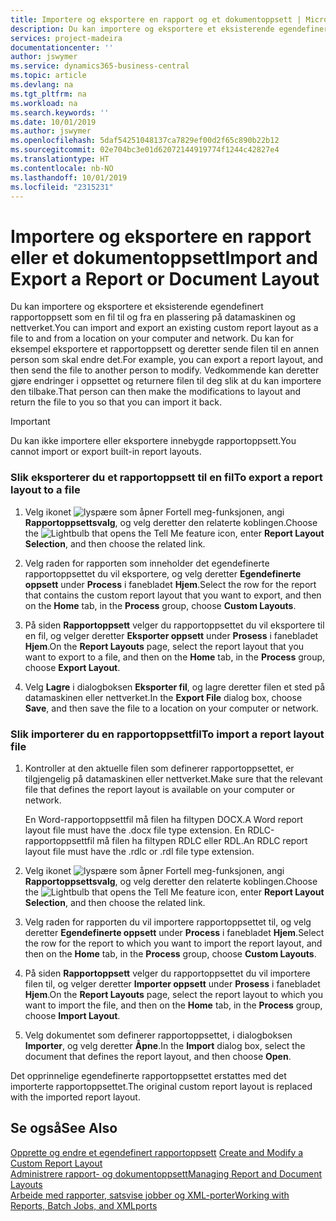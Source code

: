 ```yaml
---
title: Importere og eksportere en rapport og et dokumentoppsett | Microsoft-dokumentasjon
description: Du kan importere og eksportere et eksisterende egendefinert rapportoppsett som en fil til og fra en plassering på datamaskinen og nettverket.
services: project-madeira
documentationcenter: ''
author: jswymer
ms.service: dynamics365-business-central
ms.topic: article
ms.devlang: na
ms.tgt_pltfrm: na
ms.workload: na
ms.search.keywords: ''
ms.date: 10/01/2019
ms.author: jswymer
ms.openlocfilehash: 5daf54251048137ca7829ef00d2f65c890b22b12
ms.sourcegitcommit: 02e704bc3e01d62072144919774f1244c42827e4
ms.translationtype: HT
ms.contentlocale: nb-NO
ms.lasthandoff: 10/01/2019
ms.locfileid: "2315231"
---
```

# <a name="import-and-export-a-report-or-document-layout"></a><span data-ttu-id="de2a9-103">Importere og eksportere en rapport eller et dokumentoppsett</span><span class="sxs-lookup"><span data-stu-id="de2a9-103">Import and Export a Report or Document Layout</span></span>
<span data-ttu-id="de2a9-104">Du kan importere og eksportere et eksisterende egendefinert rapportoppsett som en fil til og fra en plassering på datamaskinen og nettverket.</span><span class="sxs-lookup"><span data-stu-id="de2a9-104">You can import and export an existing custom report layout as a file to and from a location on your computer and network.</span></span> <span data-ttu-id="de2a9-105">Du kan for eksempel eksportere et rapportoppsett og deretter sende filen til en annen person som skal endre det.</span><span class="sxs-lookup"><span data-stu-id="de2a9-105">For example, you can export a report layout, and then send the file to another person to modify.</span></span> <span data-ttu-id="de2a9-106">Vedkommende kan deretter gjøre endringer i oppsettet og returnere filen til deg slik at du kan importere den tilbake.</span><span class="sxs-lookup"><span data-stu-id="de2a9-106">That person can then make the modifications to layout and return the file to you so that you can import it back.</span></span>  

> [!IMPORTANT]  
>  <span data-ttu-id="de2a9-107">Du kan ikke importere eller eksportere innebygde rapportoppsett.</span><span class="sxs-lookup"><span data-stu-id="de2a9-107">You cannot import or export built-in report layouts.</span></span>  

### <a name="to-export-a-report-layout-to-a-file"></a><span data-ttu-id="de2a9-108">Slik eksporterer du et rapportoppsett til en fil</span><span class="sxs-lookup"><span data-stu-id="de2a9-108">To export a report layout to a file</span></span>  

1.  <span data-ttu-id="de2a9-109">Velg ikonet ![lyspære som åpner Fortell meg-funksjonen](media/ui-search/search_small.png "Fortell hva du vil gjøre"), angi **Rapportoppsettsvalg**, og velg deretter den relaterte koblingen.</span><span class="sxs-lookup"><span data-stu-id="de2a9-109">Choose the ![Lightbulb that opens the Tell Me feature](media/ui-search/search_small.png "Tell me what you want to do") icon, enter **Report Layout Selection**, and then choose the related link.</span></span>  

2.  <span data-ttu-id="de2a9-110">Velg raden for rapporten som inneholder det egendefinerte rapportoppsettet du vil eksportere, og velg deretter **Egendefinerte oppsett** under **Process** i fanebladet **Hjem**.</span><span class="sxs-lookup"><span data-stu-id="de2a9-110">Select the row for the report that contains the custom report layout that you want to export, and then on the **Home** tab, in the **Process** group, choose **Custom Layouts**.</span></span>  

3.  <span data-ttu-id="de2a9-111">På siden **Rapportoppsett** velger du rapportoppsettet du vil eksportere til en fil, og velger deretter **Eksporter oppsett** under **Prosess** i fanebladet **Hjem**.</span><span class="sxs-lookup"><span data-stu-id="de2a9-111">On the **Report Layouts** page, select the report layout that you want to export to a file, and then on the **Home** tab, in the **Process** group, choose **Export Layout**.</span></span>  

4.  <span data-ttu-id="de2a9-112">Velg **Lagre** i dialogboksen **Eksporter fil**, og lagre deretter filen et sted på datamaskinen eller nettverket.</span><span class="sxs-lookup"><span data-stu-id="de2a9-112">In the **Export File** dialog box, choose **Save**, and then save the file to a location on your computer or network.</span></span>  

### <a name="to-import-a-report-layout-file"></a><span data-ttu-id="de2a9-113">Slik importerer du en rapportoppsettfil</span><span class="sxs-lookup"><span data-stu-id="de2a9-113">To import a report layout file</span></span>  

1.  <span data-ttu-id="de2a9-114">Kontroller at den aktuelle filen som definerer rapportoppsettet, er tilgjengelig på datamaskinen eller nettverket.</span><span class="sxs-lookup"><span data-stu-id="de2a9-114">Make sure that the relevant file that defines the report layout is available on your computer or network.</span></span>  

     <span data-ttu-id="de2a9-115">En Word-rapportoppsettfil må filen ha filtypen DOCX.</span><span class="sxs-lookup"><span data-stu-id="de2a9-115">A Word report layout file must have the .docx file type extension.</span></span> <span data-ttu-id="de2a9-116">En RDLC-rapportoppsettfil må filen ha filtypen RDLC eller RDL.</span><span class="sxs-lookup"><span data-stu-id="de2a9-116">An RDLC report layout file must have the .rdlc or .rdl file type extension.</span></span>  

2.  <span data-ttu-id="de2a9-117">Velg ikonet ![lyspære som åpner Fortell meg-funksjonen](media/ui-search/search_small.png "Fortell hva du vil gjøre"), angi **Rapportoppsettsvalg**, og velg deretter den relaterte koblingen.</span><span class="sxs-lookup"><span data-stu-id="de2a9-117">Choose the ![Lightbulb that opens the Tell Me feature](media/ui-search/search_small.png "Tell me what you want to do") icon, enter **Report Layout Selection**, and then choose the related link.</span></span>  

3.  <span data-ttu-id="de2a9-118">Velg raden for rapporten du vil importere rapportoppsettet til, og velg deretter **Egendefinerte oppsett** under **Process** i fanebladet **Hjem**.</span><span class="sxs-lookup"><span data-stu-id="de2a9-118">Select the row for the report to which you want to import the report layout, and then on the **Home** tab, in the **Process** group, choose **Custom Layouts**.</span></span>  

4.  <span data-ttu-id="de2a9-119">På siden **Rapportoppsett** velger du rapportoppsettet du vil importere filen til, og velger deretter **Importer oppsett** under **Prosess** i fanebladet **Hjem**.</span><span class="sxs-lookup"><span data-stu-id="de2a9-119">On the **Report Layouts** page, select the report layout to which you want to import the file, and then on the **Home** tab, in the **Process** group, choose **Import Layout**.</span></span>  

5.  <span data-ttu-id="de2a9-120">Velg dokumentet som definerer rapportoppsettet, i dialogboksen **Importer**, og velg deretter **Åpne**.</span><span class="sxs-lookup"><span data-stu-id="de2a9-120">In the **Import** dialog box, select the document that defines the report layout, and then choose **Open**.</span></span>  

 <span data-ttu-id="de2a9-121">Det opprinnelige egendefinerte rapportoppsettet erstattes med det importerte rapportoppsettet.</span><span class="sxs-lookup"><span data-stu-id="de2a9-121">The original custom report layout is replaced with the imported report layout.</span></span>  

## <a name="see-also"></a><span data-ttu-id="de2a9-122">Se også</span><span class="sxs-lookup"><span data-stu-id="de2a9-122">See Also</span></span>  
 <span data-ttu-id="de2a9-123">[Opprette og endre et egendefinert rapportoppsett](ui-how-create-custom-report-layout.md) </span><span class="sxs-lookup"><span data-stu-id="de2a9-123">[Create and Modify a Custom Report Layout](ui-how-create-custom-report-layout.md) </span></span>  
 [<span data-ttu-id="de2a9-124">Administrere rapport- og dokumentoppsett</span><span class="sxs-lookup"><span data-stu-id="de2a9-124">Managing Report and Document Layouts</span></span>](ui-manage-report-layouts.md)  
 [<span data-ttu-id="de2a9-125">Arbeide med rapporter, satsvise jobber og XML-porter</span><span class="sxs-lookup"><span data-stu-id="de2a9-125">Working with Reports, Batch Jobs, and XMLports</span></span>](ui-work-report.md)    
